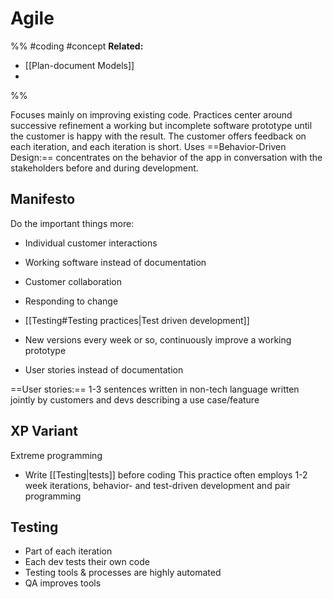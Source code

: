 # Agile
%%
#coding 
#concept
**Related:**
-  [[Plan-document Models]]
-  

%%


Focuses mainly on improving existing code.
Practices center around successive refinement a working but incomplete software prototype until the customer is happy with the result. The customer offers feedback on each iteration, and each iteration is short.
Uses ==Behavior-Driven Design:== concentrates on the behavior of the app in conversation with the stakeholders before and during development.

## Manifesto
Do the important things more:
- Individual customer interactions
- Working software instead of documentation
- Customer collaboration
- Responding to change

- [[Testing#Testing practices|Test driven development]]
- New versions every week or so, continuously improve a working prototype
- User stories instead of documentation

==User stories:== 1-3 sentences written in non-tech language written jointly by customers and devs describing a use case/feature 


## XP Variant 
Extreme programming
- Write [[Testing|tests]] before coding
This practice often employs 1-2 week iterations, behavior- and test-driven development and pair programming

## Testing
- Part of each iteration
- Each dev tests their own code
- Testing tools & processes are highly automated
- QA improves tools